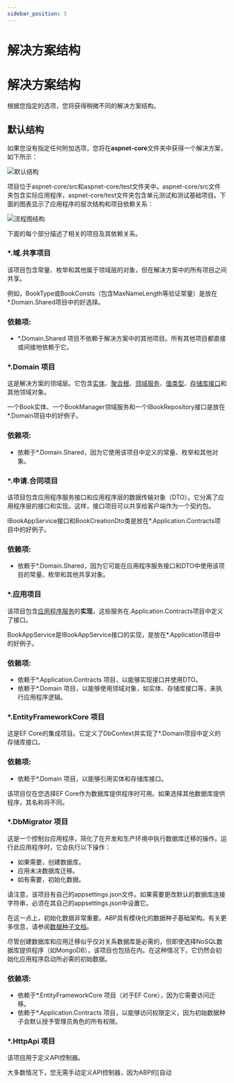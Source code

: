 ```yaml
---
sidebar_position: 3
---
```


#  解决方案结构
# 解决方案结构

根据您指定的选项，您将获得稍微不同的解决方案结构。

默认结构
-----------------

如果您没有指定任何附加选项，您将在**aspnet-core**文件夹中获得一个解决方案，如下所示：

![默认结构](https://raaghustorageaccount.blob.core.windows.net/raaghu-docs/defaultStructure.png)

项目位于aspnet-core/src和aspnet-core/test文件夹中。aspnet-core/src文件夹包含实际应用程序，aspnet-core/test文件夹包含单元测试和测试基础项目。下面的图表显示了应用程序的层次结构和项目依赖关系：

![流程图结构](https://raaghustorageaccount.blob.core.windows.net/raaghu-docs/flow-chart.png)


下面的每个部分描述了相关的项目及其依赖关系。

### \*.域.共享项目

该项目包含常量、枚举和其他属于领域层的对象，但在解决方案中的所有项目之间共享。

例如，BookType或BookConsts（包含MaxNameLength等验证常量）是放在\*.Domain.Shared项目中的好选择。

### 依赖项:

* \*.Domain.Shared 项目不依赖于解决方案中的其他项目。所有其他项目都直接或间接地依赖于它。

### \*.Domain 项目

这是解决方案的领域层。它包含[实体](https://docs.abp.io/en/abp/latest/Entities)、[聚合根](https://docs.abp.io/en/abp/latest/Entities)、[领域服务](https://docs.abp.io/en/abp/latest/Domain-Services)、[值类型](https://docs.abp.io/en/abp/latest/Value-Types)、[存储库接口](https://docs.abp.io/en/abp/latest/Repositories)和其他领域对象。

一个Book实体、一个BookManager领域服务和一个IBookRepository接口是放在\*.Domain项目中的好例子。

### 依赖项:

* 依赖于\*.Domain.Shared，因为它使用该项目中定义的常量、枚举和其他对象。

### \*.申请.合同项目

该项目包含应用程序服务接口和应用程序层的数据传输对象（DTO）。它分离了应用程序层的接口和实现。这样，接口项目可以共享给客户端作为一个契约包。

IBookAppService接口和BookCreationDto类是放在\*.Application.Contracts项目中的好例子。

### 依赖项:

* 依赖于\*.Domain.Shared，因为它可能在应用程序服务接口和DTO中使用该项目的常量、枚举和其他共享对象。

### \*.应用项目

该项目包含[应用程序服务](https://docs.abp.io/en/abp/latest/Application-Services)的**实现**，这些服务在.Application.Contracts项目中定义了接口。

BookAppService是IBookAppService接口的实现，是放在\*.Application项目中的好例子。

### 依赖项:

* 依赖于\*.Application.Contracts 项目，以能够实现接口并使用DTO。
* 依赖于\*.Domain 项目，以能够使用领域对象，如实体、存储库接口等，来执行应用程序逻辑。

### \*.EntityFrameworkCore 项目

这是EF Core的集成项目。它定义了DbContext并实现了\*.Domain项目中定义的存储库接口。

### 依赖项:

* 依赖于\*.Domain 项目，以能够引用实体和存储库接口。

该项目仅在您选择EF Core作为数据库提供程序时可用。如果选择其他数据库提供程序，其名称将不同。

### \*.DbMigrator 项目

这是一个控制台应用程序，简化了在开发和生产环境中执行数据库迁移的操作。运行此应用程序时，它会执行以下操作：

* 如果需要，创建数据库。
* 应用未决数据库迁移。
* 如有需要，初始化数据。

请注意，该项目有自己的appsettings.json文件。如果需要更改默认的数据库连接字符串，必须在其自己的appsettings.json中设置它。

在这一点上，初始化数据非常重要。ABP具有模块化的数据种子基础架构。有关更多信息，请参阅[数据种子文档](https://docs.abp.io/en/abp/latest/Data-Seeding)。

尽管创建数据库和应用迁移似乎仅对关系数据库是必需的，但即使选择NoSQL数据库提供程序（如MongoDB），该项目也包括在内。在这种情况下，它仍然会初始化应用程序启动所必需的初始数据。

### 依赖项:

* 依赖于\*.EntityFrameworkCore 项目（对于EF Core），因为它需要访问迁移。
* 依赖于\*.Application.Contracts 项目，以能够访问权限定义，因为初始数据种子会默认授予管理员角色的所有权限。

### \*.HttpApi 项目

该项目用于定义API控制器。

大多数情况下，您无需手动定义API控制器，因为ABP的[自动
